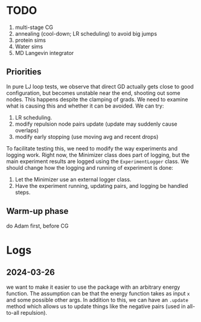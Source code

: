 # TODO

1. multi-stage CG
2. annealing (cool-down; LR scheduling) to avoid big jumps 
3. protein sims 
4. Water sims 
4. MD Langevin integrator


## Priorities
In pure LJ loop tests, we observe that direct GD actually gets close to good configuration, but becomes unstable near the end, shooting out some nodes. 
This happens despite the clamping of grads. 
We need to examine what is causing this and whether it can be avoided. 
We can try:
1. LR scheduling.
2. modify repulsion node pairs update (update may suddenly cause overlaps)
3. modify early stopping (use moving avg and recent drops)

To facilitate testing this, we need to modify the way experiments and logging work. 
Right now, the Minimizer class does part of logging, but the main experiment results are logged using the `ExperimentLogger` class. 
We should change how the logging and running of experiment is done:

1. Let the Minimizer use an external logger class. 
2. Have the experiment running, updating pairs, and logging be handled  steps. 


## Warm-up phase
do Adam first, before CG


# Logs

## 2024-03-26
we want to make it easier to use the package with an arbitrary energy function. 
The assumption can be that the energy function takes as input `x` and some possible other args.
In addition to this, we can have an `.update` method which allows us to update things like the negative pairs (used in all-to-all repulsion). 
